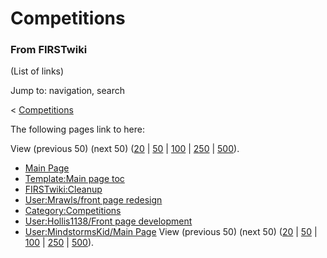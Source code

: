 # Competitions

### From FIRSTwiki

(List of links)

Jump to: navigation, search

&lt; [Competitions](/index.php?title=Competitions&redirect=no "Competitions" )  

The following pages link to here:

View (previous 50) (next 50)
([20](/index.php?title=Special:Whatlinkshere/Competitions&limit=20&from=0
"Special:Whatlinkshere/Competitions" ) |
[50](/index.php?title=Special:Whatlinkshere/Competitions&limit=50&from=0
"Special:Whatlinkshere/Competitions" ) |
[100](/index.php?title=Special:Whatlinkshere/Competitions&limit=100&from=0
"Special:Whatlinkshere/Competitions" ) |
[250](/index.php?title=Special:Whatlinkshere/Competitions&limit=250&from=0
"Special:Whatlinkshere/Competitions" ) |
[500](/index.php?title=Special:Whatlinkshere/Competitions&limit=500&from=0
"Special:Whatlinkshere/Competitions" )).

  * [Main Page](/index.php/Main_Page "Main Page" )
  * [Template:Main page toc](/index.php/Template:Main_page_toc "Template:Main page toc" )
  * [FIRSTwiki:Cleanup](/index.php/FIRSTwiki:Cleanup "FIRSTwiki:Cleanup" )
  * [User:Mrawls/front page redesign](/index.php/User:Mrawls/front_page_redesign "User:Mrawls/front page redesign" )
  * [Category:Competitions](/index.php/Category:Competitions "Category:Competitions" )
  * [User:Hollis1138/Front page development](/index.php/User:Hollis1138/Front_page_development "User:Hollis1138/Front page development" )
  * [User:MindstormsKid/Main Page](/index.php/User:MindstormsKid/Main_Page "User:MindstormsKid/Main Page" )
View (previous 50) (next 50)
([20](/index.php?title=Special:Whatlinkshere/Competitions&limit=20&from=0
"Special:Whatlinkshere/Competitions" ) |
[50](/index.php?title=Special:Whatlinkshere/Competitions&limit=50&from=0
"Special:Whatlinkshere/Competitions" ) |
[100](/index.php?title=Special:Whatlinkshere/Competitions&limit=100&from=0
"Special:Whatlinkshere/Competitions" ) |
[250](/index.php?title=Special:Whatlinkshere/Competitions&limit=250&from=0
"Special:Whatlinkshere/Competitions" ) |
[500](/index.php?title=Special:Whatlinkshere/Competitions&limit=500&from=0
"Special:Whatlinkshere/Competitions" )).

